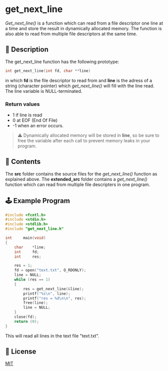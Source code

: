 # get\_next\_line

_Get\_next\_line()_ is a function  which can read from a file descriptor one line at a time and store the result in dynamically allocated memory. The function is also able to read from multiple file descriptors at the same time.

## :rocket: Description

The get_next_line function has the following prototype:

```C
int get_next_line(int fd, char **line)
```

in which **fd** is the file descriptor to read from and **line** is the adress of a string (character pointer) which _get_next_line()_ will fill with the line read. The line variable is NULL-terminated.

### Return values
 - 1 if line is read
 - 0 at EOF (End Of File)
 - -1 when an error occurs.


>:warning: Dynamically allocated memory will be stored in **line**, so be sure to free the variable after each call to prevent memory leaks in your program.

## :scroll: Contents

The **src** folder contains the source files for the _get_next_line()_ function as explained above. The **extended_src** folder contains a _get_next_line()_ function which can read from multiple file descripters in one program.

## :joystick: Example Program

```C
#include <fcntl.h>
#include <stdio.h>
#include <stdlib.h>
#include "get_next_line.h"

int     main(void)
{
    char    *line;
    int     fd;
    int     res;

    res = 1;
    fd = open("text.txt", O_RDONLY);
    line = NULL;
    while (res == 1)
    {
        res = get_next_line(&line);
        printf("%s\n", line);
        printf("res = %d\n\n", res);
        free(line);
        line = NULL;
    }
    close(fd);
    return (0);
}
```

This will read all lines in the text file "text.txt". 

## :blue_book: License
[MIT](https://opensource.org/licenses/MIT)

